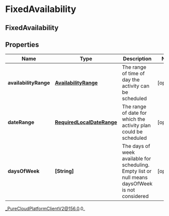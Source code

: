 # FixedAvailability

## FixedAvailability

## Properties

|Name | Type | Description | Notes|
|------------ | ------------- | ------------- | -------------|
| **availabilityRange** | [**AvailabilityRange**](AvailabilityRange) | The range of time of day the activity can be scheduled | [optional] |
| **dateRange** | [**RequiredLocalDateRange**](RequiredLocalDateRange) | The range of date for which the activity plan could be scheduled | [optional] |
| **daysOfWeek** | **[String]** | The days of week available for scheduling. Empty list or null means daysOfWeek is not considered | [optional] |



_PureCloudPlatformClientV2@156.0.0_

